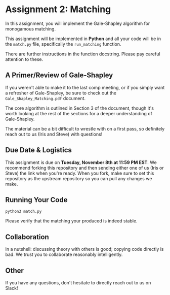 # Assignment 2: Matching

In this assignment, you will implement the Gale-Shapley algorithm for monogamous matching. 

This assignment will be implemented in **Python** and all your code will be in the `match.py` file, specifically the `run_matching` function.

There are further instructions in the function docstring. Please pay careful attention to these.

## A Primer/Review of Gale-Shapley

If you weren't able to make it to the last comp meeting, or if you simply want a refresher of Gale-Shapley, be sure to check out the `Gale_Shapley_Matching.pdf` document.

The core algorithm is outlined in Section 3 of the document, though it's worth looking at the rest of the sections for a deeper understanding of Gale-Shapley. 

The material can be a bit difficult to wrestle with on a first pass, so definitely reach out to us (Iris and Steve) with questions!  

## Due Date & Logistics
This assignment is due on **Tuesday, November 8th at 11:59 PM EST**. We recommend forking this repository and then sending either one of us (Iris or Steve) the link when you're ready. When you fork, make sure to set this repository as the upstream repository so you can pull any changes we make.

## Running Your Code
```python3 match.py```

Please verify that the matching your produced is indeed stable.

## Collaboration
In a nutshell: discussing theory with others is good; copying code directly is bad. We trust you to collaborate reasonably intelligently.  

## Other
If you have any questions, don't hesitate to directly reach out to us on Slack!
